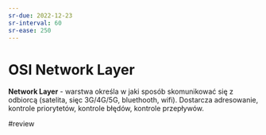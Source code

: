 ```yaml
---
sr-due: 2022-12-23
sr-interval: 60
sr-ease: 250
---
```


# OSI Network Layer
**Network Layer** - warstwa określa w jaki sposób skomunikować się z odbiorcą (satelita, sięc 3G/4G/5G, bluethooth, wifi). Dostarcza adresowanie, kontrole priorytetów, kontrole błędów, kontrole przepływów.

#review